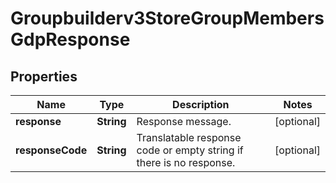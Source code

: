 

# Groupbuilderv3StoreGroupMembersGdpResponse


## Properties

| Name | Type | Description | Notes |
|------------ | ------------- | ------------- | -------------|
|**response** | **String** | Response message. |  [optional] |
|**responseCode** | **String** | Translatable response code or empty string if there is no response. |  [optional] |



